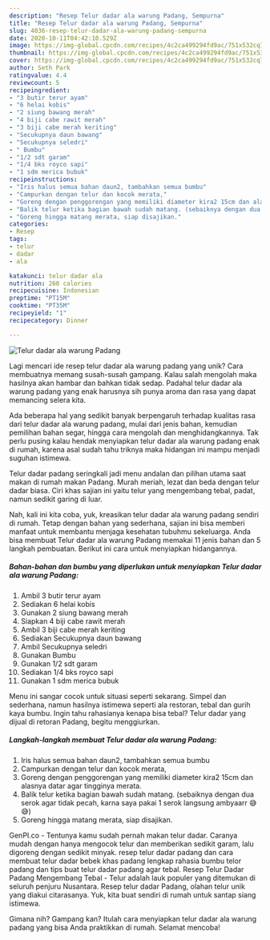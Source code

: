 ```yaml
---
description: "Resep Telur dadar ala warung Padang, Sempurna"
title: "Resep Telur dadar ala warung Padang, Sempurna"
slug: 4036-resep-telur-dadar-ala-warung-padang-sempurna
date: 2020-10-11T04:42:10.529Z
image: https://img-global.cpcdn.com/recipes/4c2ca499294fd9ac/751x532cq70/telur-dadar-ala-warung-padang-foto-resep-utama.jpg
thumbnail: https://img-global.cpcdn.com/recipes/4c2ca499294fd9ac/751x532cq70/telur-dadar-ala-warung-padang-foto-resep-utama.jpg
cover: https://img-global.cpcdn.com/recipes/4c2ca499294fd9ac/751x532cq70/telur-dadar-ala-warung-padang-foto-resep-utama.jpg
author: Seth Park
ratingvalue: 4.4
reviewcount: 5
recipeingredient:
- "3 butir terur ayam"
- "6 helai kobis"
- "2 siung bawang merah"
- "4 biji cabe rawit merah"
- "3 biji cabe merah keriting"
- "Secukupnya daun bawang"
- "Secukupnya seledri"
- " Bumbu"
- "1/2 sdt garam"
- "1/4 bks royco sapi"
- "1 sdm merica bubuk"
recipeinstructions:
- "Iris halus semua bahan daun2, tambahkan semua bumbu"
- "Campurkan dengan telur dan kocok merata,"
- "Goreng dengan penggorengan yang memiliki diameter kira2 15cm dan alasnya datar agar tingginya merata."
- "Balik telur ketika bagian bawah sudah matang. (sebaiknya dengan dua serok agar tidak pecah, karna saya pakai 1 serok langsung ambyaarr 😅😅)"
- "Goreng hingga matang merata, siap disajikan."
categories:
- Resep
tags:
- telur
- dadar
- ala

katakunci: telur dadar ala 
nutrition: 260 calories
recipecuisine: Indonesian
preptime: "PT15M"
cooktime: "PT35M"
recipeyield: "1"
recipecategory: Dinner

---
```



![Telur dadar ala warung Padang](https://img-global.cpcdn.com/recipes/4c2ca499294fd9ac/751x532cq70/telur-dadar-ala-warung-padang-foto-resep-utama.jpg)

Lagi mencari ide resep telur dadar ala warung padang yang unik? Cara membuatnya memang susah-susah gampang. Kalau salah mengolah maka hasilnya akan hambar dan bahkan tidak sedap. Padahal telur dadar ala warung padang yang enak harusnya sih punya aroma dan rasa yang dapat memancing selera kita.

Ada beberapa hal yang sedikit banyak berpengaruh terhadap kualitas rasa dari telur dadar ala warung padang, mulai dari jenis bahan, kemudian pemilihan bahan segar, hingga cara mengolah dan menghidangkannya. Tak perlu pusing kalau hendak menyiapkan telur dadar ala warung padang enak di rumah, karena asal sudah tahu triknya maka hidangan ini mampu menjadi suguhan istimewa.

Telur dadar padang seringkali jadi menu andalan dan pilihan utama saat makan di rumah makan Padang. Murah meriah, lezat dan beda dengan telur dadar biasa. Ciri khas sajian ini yaitu telur yang mengembang tebal, padat, namun sedikit garing di luar.


Nah, kali ini kita coba, yuk, kreasikan telur dadar ala warung padang sendiri di rumah. Tetap dengan bahan yang sederhana, sajian ini bisa memberi manfaat untuk membantu menjaga kesehatan tubuhmu sekeluarga. Anda bisa membuat Telur dadar ala warung Padang memakai 11 jenis bahan dan 5 langkah pembuatan. Berikut ini cara untuk menyiapkan hidangannya.

<!--inarticleads1-->

##### Bahan-bahan dan bumbu yang diperlukan untuk menyiapkan Telur dadar ala warung Padang:

1. Ambil 3 butir terur ayam
1. Sediakan 6 helai kobis
1. Gunakan 2 siung bawang merah
1. Siapkan 4 biji cabe rawit merah
1. Ambil 3 biji cabe merah keriting
1. Sediakan Secukupnya daun bawang
1. Ambil Secukupnya seledri
1. Gunakan  Bumbu
1. Gunakan 1/2 sdt garam
1. Sediakan 1/4 bks royco sapi
1. Gunakan 1 sdm merica bubuk


Menu ini sangar cocok untuk situasi seperti sekarang. Simpel dan sederhana, namun hasilnya istimewa seperti ala restoran, tebal dan gurih kaya bumbu. Ingin tahu rahasianya kenapa bisa tebal? Telur dadar yang dijual di retoran Padang, begitu menggiurkan. 

<!--inarticleads2-->

##### Langkah-langkah membuat Telur dadar ala warung Padang:

1. Iris halus semua bahan daun2, tambahkan semua bumbu
1. Campurkan dengan telur dan kocok merata,
1. Goreng dengan penggorengan yang memiliki diameter kira2 15cm dan alasnya datar agar tingginya merata.
1. Balik telur ketika bagian bawah sudah matang. (sebaiknya dengan dua serok agar tidak pecah, karna saya pakai 1 serok langsung ambyaarr 😅😅)
1. Goreng hingga matang merata, siap disajikan.


GenPI.co - Tentunya kamu sudah pernah makan telur dadar. Caranya mudah dengan hanya mengocok telur dan memberikan sedikit garam, lalu digoreng dengan sedikit minyak. resep telur dadar padang dan cara membuat telur dadar bebek khas padang lengkap rahasia bumbu telor padang dan tips buat telur dadar padang agar tebal. Resep Telur Dadar Padang Mengembang Tebal - Telur adalah lauk populer yang ditemukan di seluruh penjuru Nusantara. Resep telur dadar Padang, olahan telur unik yang diakui citarasanya. Yuk, kita buat sendiri di rumah untuk santap siang istimewa. 

Gimana nih? Gampang kan? Itulah cara menyiapkan telur dadar ala warung padang yang bisa Anda praktikkan di rumah. Selamat mencoba!
